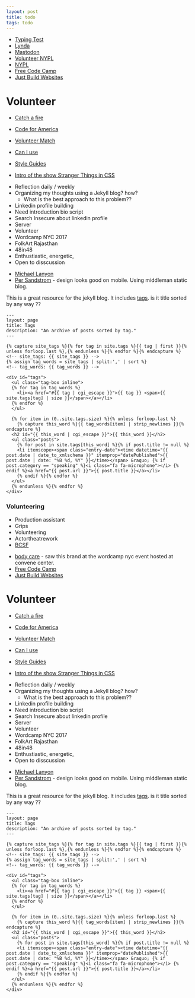 ```yaml
---
layout: post
title: todo
tags: todo
---
```


* [Typing Test](https://10fastfingers.com/typing-test/english)
* [Lynda](https://www.lynda.com/portal/patron?org=nypl.org)
* [Mastodon](https://joinmastodon.org/)
* [Volunteer NYPL](https://www.nypl.org/help/about-nypl/volunteer-nypl)
* [NYPL](http://maps.nypl.org/warper/)
* [Free Code Camp](https://www.freecodecamp.org/map)
* [Just Build Websites](https://github.com/melanierichards/just-build-websites)

# Volunteer
* [Catch a fire](https://www.catchafire.org)
* [Code for America](https://www.codeforamerica.org)
* [Volunteer Match](https://www.volunteermatch.org)

* [Can I use](https://caniuse.com)
* [Style Guides](http://styleguides.io/examples.html)
* [Intro of the show Stranger Things in CSS](https://github.com/wbobeirne/stranger-things)

- Reflection daily / weekly
- Organizing my thoughts using a Jekyll blog? how?
  - What is the best approach to this problem??
- Linkedin profile building
- Need introduction bio script
- Search Insecure about linkedin profile
- Server
- Volunteer
- Wordcamp NYC 2017
- FolkArt Rajasthan
- 48in48 
- Enthustiastic, energetic,
- Open to disscussion

* [Michael Lanyon](https://github.com/lanyonm)
* [Per Sandstrom](https://www.helloper.com) - design looks good on mobile. Using middleman static blog.

This is a great resource for the jekyll blog. It includes [tags](https://blog.lanyonm.org/tags.html). is it title sorted by any way ??


```
---
layout: page
title: Tags
description: "An archive of posts sorted by tag."
---

{% capture site_tags %}{% for tag in site.tags %}{{ tag | first }}{% unless forloop.last %},{% endunless %}{% endfor %}{% endcapture %}
<!-- site_tags: {{ site_tags }} -->
{% assign tag_words = site_tags | split:',' | sort %}
<!-- tag_words: {{ tag_words }} -->

<div id="tags">
  <ul class="tag-box inline">
  {% for tag in tag_words %}
    <li><a href="#{{ tag | cgi_escape }}">{{ tag }} <span>{{ site.tags[tag] | size }}</span></a></li>
  {% endfor %}
  </ul>

  {% for item in (0..site.tags.size) %}{% unless forloop.last %}
    {% capture this_word %}{{ tag_words[item] | strip_newlines }}{% endcapture %}
  <h2 id="{{ this_word | cgi_escape }}">{{ this_word }}</h2>
  <ul class="posts">
    {% for post in site.tags[this_word] %}{% if post.title != null %}
    <li itemscope><span class="entry-date"><time datetime="{{ post.date | date_to_xmlschema }}" itemprop="datePublished">{{ post.date | date: "%B %d, %Y" }}</time></span> &raquo; {% if post.category == "speaking" %}<i class="fa fa-microphone"></i> {% endif %}<a href="{{ post.url }}">{{ post.title }}</a></li>
    {% endif %}{% endfor %}
  </ul>
  {% endunless %}{% endfor %}
</div>
```

### Volunteering
- Production assistant
- Grips
- Volunteering
- Actortheatrework
- [BCSF](https://www.bcsfusa.com/about/)
* [body care](https://www.malinandgoetz.com/m-g-apothecaries) - saw this brand at the wordcamp nyc event hosted at convene center. 
* [Free Code Camp](https://www.freecodecamp.org/map)
* [Just Build Websites](https://github.com/melanierichards/just-build-websites)

# Volunteer
* [Catch a fire](https://www.catchafire.org)
* [Code for America](https://www.codeforamerica.org)
* [Volunteer Match](https://www.volunteermatch.org)

* [Can I use](https://caniuse.com)
* [Style Guides](http://styleguides.io/examples.html)
* [Intro of the show Stranger Things in CSS](https://github.com/wbobeirne/stranger-things)

- Reflection daily / weekly
- Organizing my thoughts using a Jekyll blog? how?
  - What is the best approach to this problem??
- Linkedin profile building
- Need introduction bio script
- Search Insecure about linkedin profile
- Server
- Volunteer
- Wordcamp NYC 2017
- FolkArt Rajasthan
- 48in48 
- Enthustiastic, energetic,
- Open to disscussion

* [Michael Lanyon](https://github.com/lanyonm)
* [Per Sandstrom](https://www.helloper.com) - design looks good on mobile. Using middleman static blog.

This is a great resource for the jekyll blog. It includes [tags](https://blog.lanyonm.org/tags.html). is it title sorted by any way ??

```
---
layout: page
title: Tags
description: "An archive of posts sorted by tag."
---

{% capture site_tags %}{% for tag in site.tags %}{{ tag | first }}{% unless forloop.last %},{% endunless %}{% endfor %}{% endcapture %}
<!-- site_tags: {{ site_tags }} -->
{% assign tag_words = site_tags | split:',' | sort %}
<!-- tag_words: {{ tag_words }} -->

<div id="tags">
  <ul class="tag-box inline">
  {% for tag in tag_words %}
    <li><a href="#{{ tag | cgi_escape }}">{{ tag }} <span>{{ site.tags[tag] | size }}</span></a></li>
  {% endfor %}
  </ul>

  {% for item in (0..site.tags.size) %}{% unless forloop.last %}
    {% capture this_word %}{{ tag_words[item] | strip_newlines }}{% endcapture %}
  <h2 id="{{ this_word | cgi_escape }}">{{ this_word }}</h2>
  <ul class="posts">
    {% for post in site.tags[this_word] %}{% if post.title != null %}
    <li itemscope><span class="entry-date"><time datetime="{{ post.date | date_to_xmlschema }}" itemprop="datePublished">{{ post.date | date: "%B %d, %Y" }}</time></span> &raquo; {% if post.category == "speaking" %}<i class="fa fa-microphone"></i> {% endif %}<a href="{{ post.url }}">{{ post.title }}</a></li>
    {% endif %}{% endfor %}
  </ul>
  {% endunless %}{% endfor %}
</div>
```